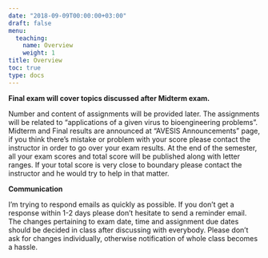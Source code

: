 ```yaml
---
date: "2018-09-09T00:00:00+03:00"
draft: false
menu:
  teaching:
    name: Overview
    weight: 1
title: Overview
toc: true
type: docs
---
```


**Final exam will cover topics discussed after Midterm exam.**

Number and content of assignments will be provided later. The assignments will be related to “applications of a given virus to bioengineering problems”. Midterm and Final results are announced at “AVESIS Announcements” page, if you think there’s mistake or problem with your score please contact the instructor in order to go over your exam results. At the end of the semester, all your exam scores and total score will be published along with letter ranges. If your total score is very close to boundary please contact the instructor and he would try to help in that matter. 

**Communication**

I’m trying to respond emails as quickly as possible. If you don’t get a response within 1-2 days please don’t hesitate to send a reminder email. The changes pertaining to exam date, time and assignment due dates should be decided in class after discussing with everybody. Please don’t ask for changes individually, otherwise notification of whole class becomes a hassle. 